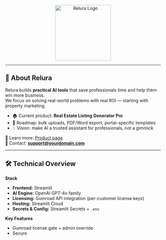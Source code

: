 <p align="center">
  <img src="logo.png" alt="Relura Logo" width="180"/>
</p>

---

## 👤 About Relura  

Relura builds **practical AI tools** that save professionals time and help them win more business.  
We focus on solving real-world problems with real ROI — starting with property marketing.  

- 🏠 Current product: **Real Estate Listing Generator Pro**  
- 🚀 Roadmap: bulk uploads, PDF/Word export, portal-specific templates  
- 💡 Vision: make AI a trusted assistant for professionals, not a gimmick  

📍 Learn more: [Product page](https://your-gumroad-link.com)  
📩 Contact: **support@yourdomain.com**  

---

## 🛠 Technical Overview  

**Stack**  
- **Frontend:** Streamlit  
- **AI Engine:** OpenAI GPT-4o family  
- **Licensing:** Gumroad API integration (per-customer license keys)  
- **Hosting:** Streamlit Cloud  
- **Secrets & Config:** Streamlit Secrets + `.env`  

**Key Features**  
- Gumroad license gate + admin override  
- Secure
